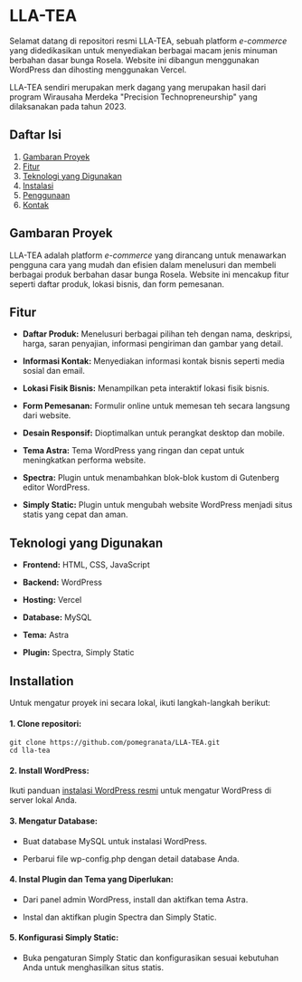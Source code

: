 
# LLA-TEA

Selamat datang di repositori resmi LLA-TEA, sebuah platform _e-commerce_ yang didedikasikan untuk menyediakan berbagai macam jenis minuman berbahan dasar bunga Rosela. Website ini dibangun menggunakan WordPress dan dihosting menggunakan Vercel. 

LLA-TEA sendiri merupakan merk dagang yang merupakan hasil dari program Wirausaha Merdeka "Precision Technopreneurship" yang dilaksanakan pada tahun 2023.

## Daftar Isi

1. [Gambaran Proyek]()
2. [Fitur]()
3. [Teknologi yang Digunakan]()
4. [Instalasi]()
5. [Penggunaan]()
8. [Kontak]()

## Gambaran Proyek

LLA-TEA adalah platform _e-commerce_ yang dirancang untuk menawarkan pengguna cara yang mudah dan efisien dalam menelusuri dan membeli berbagai produk berbahan dasar bunga Rosela. Website ini mencakup fitur seperti daftar produk, lokasi bisnis, dan form pemesanan.

## Fitur

* **Daftar Produk:** Menelusuri berbagai pilihan teh dengan nama, deskripsi, harga, saran penyajian, informasi pengiriman dan gambar yang detail.


* **Informasi Kontak:** Menyediakan informasi kontak bisnis seperti media sosial dan email.

* **Lokasi Fisik Bisnis:** Menampilkan peta interaktif lokasi fisik bisnis.

* **Form Pemesanan:** Formulir online untuk memesan teh secara langsung dari website.

* **Desain Responsif:** Dioptimalkan untuk perangkat desktop dan mobile.

* **Tema Astra:** Tema WordPress yang ringan dan cepat untuk meningkatkan performa website.

* **Spectra:** Plugin untuk menambahkan blok-blok kustom di Gutenberg editor WordPress.

* **Simply Static:** Plugin untuk mengubah website WordPress menjadi situs statis yang cepat dan aman.

## Teknologi yang Digunakan

* **Frontend:** HTML, CSS, JavaScript

* **Backend:** WordPress

* **Hosting:** Vercel

* **Database:** MySQL

* **Tema:** Astra

* **Plugin:** Spectra, Simply Static


## Installation

Untuk mengatur proyek ini secara lokal, ikuti langkah-langkah berikut:

#### 1. Clone repositori:

```
git clone https://github.com/pomegranata/LLA-TEA.git
cd lla-tea
```

#### 2. Install WordPress:

Ikuti panduan [instalasi WordPress resmi](https://wordpress.com/learn/) untuk mengatur WordPress di server lokal Anda.

#### 3. Mengatur Database:

- Buat database MySQL untuk instalasi WordPress.

- Perbarui file wp-config.php dengan detail database Anda.

####  4. Instal Plugin dan Tema yang Diperlukan:

- Dari panel admin WordPress, install dan aktifkan tema Astra.

- Instal dan aktifkan plugin Spectra dan Simply Static.

#### 5. Konfigurasi Simply Static:

- Buka pengaturan Simply Static dan konfigurasikan sesuai kebutuhan Anda untuk menghasilkan situs statis.
